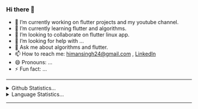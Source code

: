 ### Hi there 👋

<!--
**himansingh241/himansingh241** is a ✨ _special_ ✨ repository because its `README.md` (this file) appears on your GitHub profile.
Here are some ideas to get you started:
-->


  - 🔭 I’m currently working on flutter projects and my youtube channel.
  - 🌱 I’m currently learning flutter and algorithms.
  - 👯 I’m looking to collaborate on flutter linux app.
  - 🤔 I’m looking for help with ...
  - 💬 Ask me about algorithms and flutter.
  - 📫 How to reach me: himansingh24@gmail.com , [LinkedIn](https://www.linkedin.com/in/himanshu-singal-2a1588134/)
  - 😄 Pronouns: ...
  - ⚡ Fun fact: ...
  
 <hr>
<details>
  <summary>Github Statistics...</summary>
  <p align = "center">
    <img src="https://github-readme-stats.vercel.app/api?username=himansingh241&show_icons=true"/>
  </p>
</details>
<details>
  <summary>Language Statistics...</summary><br/>
  <p align = "center">
    <img src="https://wakatime.com/share/@himansingh241/b9c4e99b-1caf-4fb7-9bad-f6db0e047ac2.svg" height="400"/>
  </p>
</details>
<hr>
 
